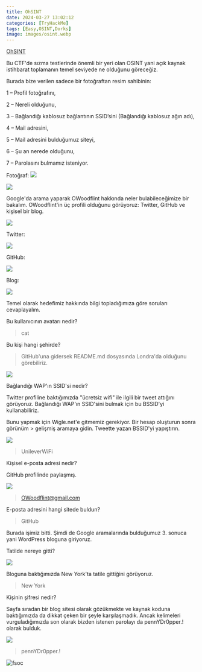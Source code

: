 ```yaml
---
title: OhSINT
date: 2024-03-27 13:02:12 
categories: [TryHackMe]
tags: [Easy,OSINT,Dorks]  
image: images/osint.webp
---
```


<a href="https://tryhackme.com/room/ohsint">OhSINT</a>

Bu CTF'de sızma testlerinde önemli bir yeri olan OSINT yani açık kaynak istihbarat toplamanın temel seviyede ne olduğunu göreceğiz.


Burada bize verilen sadece bir fotoğraftan resim sahibinin:

1 – Profil fotoğrafını,

2 – Nereli olduğunu,

3 – Bağlandığı kablosuz bağlantının SSID’sini (Bağlandığı kablosuz ağın adı),

4 – Mail adresini,

5 – Mail adresini bulduğumuz siteyi,

6 – Şu an nerede olduğunu,

7 – Parolasını bulmamız isteniyor.

Fotoğraf:
![](https://github.com/umutsaglam/CTF-Writeups/blob/main/TryHackMe/OhSINT/images/a1.png?raw=true)


![](https://github.com/umutsaglam/CTF-Writeups/blob/main/TryHackMe/OhSINT/images/a2.png?raw=true)


Google'da arama yaparak OWoodflint hakkında neler bulabileceğimize bir bakalım. OWoodflint'in üç profili olduğunu görüyoruz: Twitter, GitHub ve kişisel bir blog.


![](https://github.com/umutsaglam/CTF-Writeups/blob/main/TryHackMe/OhSINT/images/a3.png?raw=true)

Twitter:

![](https://github.com/umutsaglam/CTF-Writeups/blob/main/TryHackMe/OhSINT/images/a4.png?raw=true)

GitHub:

![](https://github.com/umutsaglam/CTF-Writeups/blob/main/TryHackMe/OhSINT/images/a5.png?raw=true)

Blog:

![](https://github.com/umutsaglam/CTF-Writeups/blob/main/TryHackMe/OhSINT/images/a6.png?raw=true)

Temel olarak hedefimiz hakkında bilgi topladığımıza göre soruları cevaplayalım.

Bu kullanıcının avatarı nedir?
>cat

Bu kişi hangi şehirde?

>GitHub'una gidersek README.md dosyasında Londra'da olduğunu görebiliriz.

![](https://github.com/umutsaglam/CTF-Writeups/blob/main/TryHackMe/OhSINT/images/a7.png?raw=true)


Bağlandığı WAP'ın SSID'si nedir?

Twitter profiline baktığımızda "ücretsiz wifi" ile ilgili bir tweet attığını görüyoruz. Bağlandığı WAP'ın SSID'sini bulmak için bu BSSID'yi kullanabiliriz.

Bunu yapmak için Wigle.net'e gitmemiz gerekiyor. Bir hesap oluşturun sonra görünüm > gelişmiş aramaya gidin. Tweette yazan BSSID'yi yapıştırın.

![](https://github.com/umutsaglam/CTF-Writeups/blob/main/TryHackMe/OhSINT/images/a8.png?raw=true)

>UnileverWiFi


Kişisel e-posta adresi nedir?

GitHub profilinde paylaşmış.

![](https://github.com/umutsaglam/CTF-Writeups/blob/main/TryHackMe/OhSINT/images/a9.png?raw=true)

>OWoodflint@gmail.com

E-posta adresini hangi sitede buldun?

>GitHub

Burada işimiz bitti. Şimdi de Google aramalarında bulduğumuz 3. sonuca yani WordPress bloguna giriyoruz.

Tatilde nereye gitti?


![](https://github.com/umutsaglam/CTF-Writeups/blob/main/TryHackMe/OhSINT/images/a10.png?raw=true)

Bloguna baktığımızda New York'ta tatile gittiğini görüyoruz.

>New York

Kişinin şifresi nedir?

Sayfa sıradan bir blog sitesi olarak gözükmekte ve kaynak koduna baktığımızda da dikkat çeken bir şeyle karşılaşmadık. Ancak kelimeleri vurguladığımızda son olarak bizden istenen parolayı da pennYDr0pper.! olarak bulduk.


![](https://github.com/umutsaglam/CTF-Writeups/blob/main/TryHackMe/OhSINT/images/a11.png?raw=true)

>pennYDr0pper.!

![fsoc](/images/fsoc.gif)
